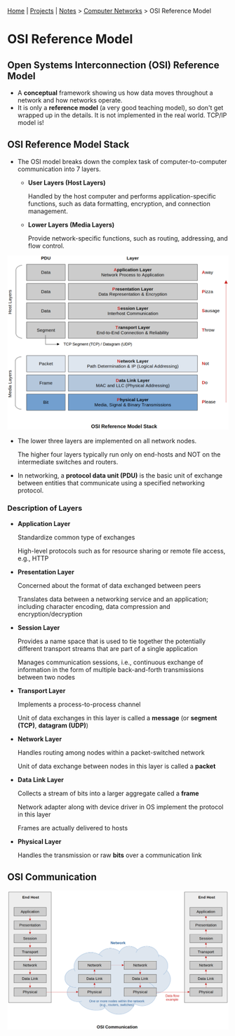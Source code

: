 [Home](../../) | [Projects](../../projects) | [Notes](../) > <a href="./">Computer Networks</a> > OSI Reference Model

# OSI Reference Model



## Open Systems Interconnection (OSI) Reference Model

* A **conceptual** framework showing us how data moves throughout a network and how networks operate.
* It is only a **reference model** (a very good teaching model), so don't get wrapped up in the details. It is not implemented in the real world. TCP/IP model is!



## OSI Reference Model Stack

* The OSI model breaks down the complex task of computer-to-computer communication into 7 layers.

  * **User Layers (Host Layers)**

    Handled by the host computer and performs application-specific functions, such as data formatting, encryption, and connection management.

  * **Lower Layers (Media Layers)**

    Provide network-specific functions, such as routing, addressing, and flow control.

  

<img src="./img/osi-reference-model-stack.png" alt="osi-reference-model-stack" width="700">



* The lower three layers are implemented on all network nodes.

  The higher four layers typically run only on end-hosts and NOT on the intermediate switches and routers.

* In networking, a **protocol data unit (PDU)** is the basic unit of exchange between entities that communicate using a specified networking protocol.

### Description of Layers

* **Application Layer**

  Standardize common type of exchanges

  High-level protocols such as for resource sharing or remote file access, e.g., HTTP

* **Presentation Layer**

  Concerned about the format of data exchanged between peers

  Translates data between a networking service and an application; including character encoding, data compression and encryption/decryption

* **Session Layer**

  Provides a name space that is used to tie together the potentially different transport streams that are part of a single application

  Manages communication sessions, i.e., continuous exchange of information in the form of multiple back-and-forth transmissions between two nodes

* **Transport Layer**

  Implements a process-to-process channel

  Unit of data exchanges in this layer is called a **message** (or **segment (TCP)**, **datagram (UDP)**)

* **Network Layer**

  Handles routing among nodes within a packet-switched network

  Unit of data exchange between nodes in this layer is called a **packet**

* **Data Link Layer**

  Collects a stream of bits into a larger aggregate called a **frame**

  Network adapter along with device driver in OS implement the protocol in this layer

  Frames are actually delivered to hosts

* **Physical Layer**

  Handles the transmission or raw **bits** over a communication link



## OSI Communication



<img src="./img/osi-communication.png" alt="osi-communication" width="850">